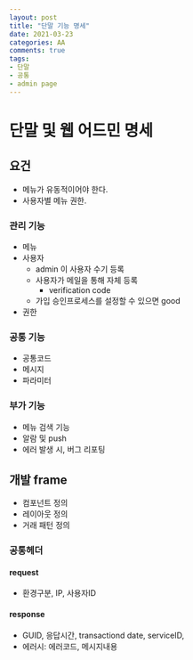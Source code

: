 ```yaml
---
layout: post
title: "단말 기능 명세"
date: 2021-03-23
categories: AA
comments: true
tags:
- 단말
- 공통
- admin page
---
```


# 단말 및 웹 어드민 명세

<!-- more -->

## 요건
- 메뉴가 유동적이어야 한다.
- 사용자별 메뉴 권한.

### 관리 기능
- 메뉴
- 사용자
  - admin 이 사용자 수기 등록
  - 사용자가 메일을 통해 자체 등록
    - verification code
  - 가입 승인프로세스를 설정할 수 있으면 good
- 권한

### 공통 기능
- 공통코드
- 메시지
- 파라미터

### 부가 기능
- 메뉴 검색 기능
- 알람 및 push
- 에러 발생 시, 버그 리포팅

## 개발 frame
- 컴포넌트 정의
- 레이아웃 정의
- 거래 패턴 정의

### 공통헤더
#### request
- 환경구분, IP, 사용자ID

#### response
- GUID, 응답시간, transactiond date, serviceID,
- 에러시: 에러코드, 메시지내용
